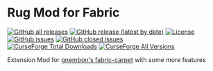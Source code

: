 # Rug Mod for Fabric

[![GitHub all releases](https://img.shields.io/github/downloads/RubixDev/fabric-rug/total)](https://github.com/RubixDev/fabric-rug/releases)
[![GitHub release (latest by date)](https://img.shields.io/github/downloads/RubixDev/fabric-rug/latest/total)](https://github.com/RubixDev/fabric-rug/releases/latest)
[![License](https://img.shields.io/github/license/RubixDev/fabric-rug)](https://github.com/RubixDev/fabric-rug/blob/main/LICENSE)
[![GitHub issues](https://img.shields.io/github/issues/RubixDev/fabric-rug)](https://github.com/RubixDev/fabric-rug/issues)
[![GitHub closed issues](https://img.shields.io/github/issues-closed/RubixDev/fabric-rug)](https://github.com/RubixDev/fabric-rug/issues?q=is%3Aissue+is%3Aclosed)  
[![CurseForge Total Downloads](http://cf.way2muchnoise.eu/full_449938_downloads.svg)](https://www.curseforge.com/minecraft/mc-mods/fabric-rug/files)
[![CurseForge All Versions](http://cf.way2muchnoise.eu/versions/For%20MC_449938_all.svg)](https://www.curseforge.com/minecraft/mc-mods/fabric-rug)

Extension Mod for [gnembon's fabric-carpet](https://github.com/gnembon/fabric-carpet) with some more features

